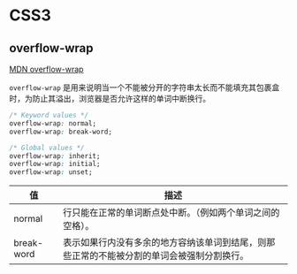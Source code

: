 # CSS3

## overflow-wrap

[MDN overflow-wrap](https://developer.mozilla.org/zh-CN/docs/Web/CSS/word-wrap)

`overflow-wrap` 是用来说明当一个不能被分开的字符串太长而不能填充其包裹盒时，为防止其溢出，浏览器是否允许这样的单词中断换行。

```css
/* Keyword values */
overflow-wrap: normal;
overflow-wrap: break-word;

/* Global values */
overflow-wrap: inherit;
overflow-wrap: initial;
overflow-wrap: unset;
```
| 值 | 描述 |
| - | - |
| normal | 行只能在正常的单词断点处中断。（例如两个单词之间的空格）。|
| break-word | 表示如果行内没有多余的地方容纳该单词到结尾，则那些正常的不能被分割的单词会被强制分割换行。|